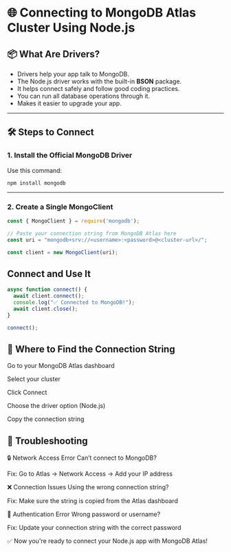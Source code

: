 # 🌐 Connecting to MongoDB Atlas Cluster Using Node.js

## 📦 What Are Drivers?

- Drivers help your app talk to MongoDB.
- The Node.js driver works with the built-in **BSON** package.
- It helps connect safely and follow good coding practices.
- You can run all database operations through it.
- Makes it easier to upgrade your app.

---

## 🛠️ Steps to Connect

### 1. Install the Official MongoDB Driver

Use this command:
```
npm install mongodb
```
---

### 2. Create a Single MongoClient

```js
const { MongoClient } = require('mongodb');

// Paste your connection string from MongoDB Atlas here
const uri = "mongodb+srv://<username>:<password>@<cluster-url>/";

const client = new MongoClient(uri);
```
##  Connect and Use It
```js
async function connect() {
  await client.connect();
  console.log("✅ Connected to MongoDB!");
  await client.close();
}

connect();
```
## 🔑 Where to Find the Connection String
Go to your MongoDB Atlas dashboard

Select your cluster

Click Connect

Choose the driver option (Node.js)

Copy the connection string

## 🧰 Troubleshooting
🔒 Network Access Error
Can’t connect to MongoDB?

Fix: Go to Atlas → Network Access → Add your IP address

❌ Connection Issues
Using the wrong connection string?

Fix: Make sure the string is copied from the Atlas dashboard

🔐 Authentication Error
Wrong password or username?

Fix: Update your connection string with the correct password

✅ Now you're ready to connect your Node.js app with MongoDB Atlas!
